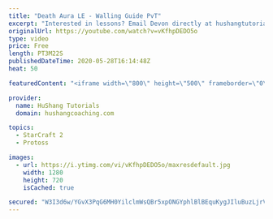 ```yaml
---
title: "Death Aura LE - Walling Guide PvT"
excerpt: "Interested in lessons? Email Devon directly at hushangtutorials@outlook.com ------------------------------------------------------------------------------------------------------- Want to support HuShang Tutorials directly? Patreon is a website where you can contribute a monthly donation that will help"
originalUrl: https://youtube.com/watch?v=vKfhpDEDO5o
type: video
price: Free
length: PT3M22S
publishedDateTime: 2020-05-28T16:14:48Z
heat: 50

featuredContent: "<iframe width=\"800\" height=\"500\" frameborder=\"0\" src=\"https://www.youtube.com/embed/vKfhpDEDO5o\" allow=\"accelerometer; autoplay; encrypted-media; gyroscope; picture-in-picture\" allowfullscreen></iframe>"

provider:
  name: HuShang Tutorials
  domain: hushangcoaching.com

topics:
  - StarCraft 2
  - Protoss

images:
  - url: https://i.ytimg.com/vi/vKfhpDEDO5o/maxresdefault.jpg
    width: 1280
    height: 720
    isCached: true

secured: "W3I3d6w/YGvX3PqG6MH0YilclmWsQBr5xpONGYphlBlBEquKygJIluBuzLjrVGZT7SaKZBBmwhgACKPmvuxXcECgSuOJA2Z14DpnfsiqX4ZhFKiRro0K+Ltwxq94NDO43Uu9mS2gXfSjsaVQXHJhaZTFiM/SPi2JKTR6hFyaN91WTzx+0C5qnb4spt6xlC7Xex//UQ8Y196+0+Rf2n17mD3FKo1DbSLDC5wv5RpmGdZIT2suYMgN6W7fwZa5jHX34r8CMGGnnvEDtZirw7xD3BnVl2/cwToFKkjRFb88iVo5UZn8xmhotEOfnXrami+W5CVZVHtVizweBvDiCX7uxWmVGM7Mr58NZtHbtmzNhCV03FzD3eZqtInIBJmljTxjfghqijCL9lwS34ecDg+X+tCYerwGNGOoX5XdJs3U1Bw=;XVdQtrO9KXeW0CJzWa2Gqg=="
---
```


